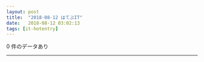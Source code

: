 ```yaml
---
layout: post
title:  "2018-08-12 はてぶIT"
date:   2018-08-12 03:02:13
tags: [it-hotentry]
---
```

0 件のデータあり

<hr>
